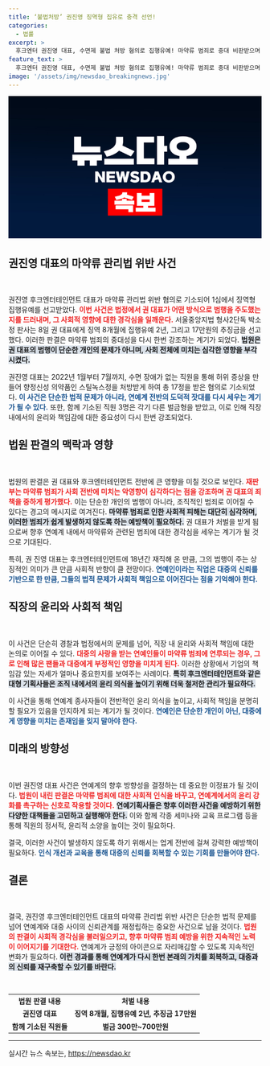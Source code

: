 ```yaml
---
title: ‘불법처방’ 권진영 징역형 집유로 충격 선언!
categories:
  - 법률
excerpt: >
  후크엔터 권진영 대표, 수면제 불법 처방 혐의로 집행유예! 마약류 범죄로 중대 비판받으며 연예계 갈등 속에 피소된 이 사건의 전말은?
feature_text: >
  후크엔터 권진영 대표, 수면제 불법 처방 혐의로 집행유예! 마약류 범죄로 중대 비판받으며 연예계 갈등 속에 피소된 이 사건의 전말은?
image: '/assets/img/newsdao_breakingnews.jpg'
---
```


<p><img src="/assets/img/newsdao_breakingnews.jpg" alt="ontimetimes 속보" /></p>

<h2 data-ke-size="size26">권진영 대표의 마약류 관리법 위반 사건</h2>

<p data-ke-size="size16">&nbsp;</p>

<p>권진영 후크엔터테인먼트 대표가 마약류 관리법 위반 혐의로 기소되어 1심에서 징역형 집행유예를 선고받았다. <b><span style="color: #ee2323;">이번 사건은 법정에서 권 대표가 어떤 방식으로 범행을 주도했는지를 드러내며, 그 사회적 영향에 대한 경각심을 일깨운다.</span></b> 서울중앙지법 형사2단독 박소정 판사는 8일 권 대표에게 징역 8개월에 집행유예 2년, 그리고 17만원의 추징금을 선고했다. 이러한 판결은 마약류 범죄의 중대성을 다시 한번 강조하는 계기가 되었다. <b><span style="background-color: #21538527;">법원은 권 대표의 범행이 단순한 개인의 문제가 아니며, 사회 전체에 미치는 심각한 영향을 부각시켰다.</span></b></p>

<p>권진영 대표는 2022년 1월부터 7월까지, 수면 장애가 없는 직원을 통해 허위 증상을 만들어 향정신성 의약품인 스틸녹스정을 처방받게 하여 총 17정을 받은 혐의로 기소되었다. <b><span style="color: #1a5490;">이 사건은 단순한 법적 문제가 아니라, 연예계 전반의 도덕적 잣대를 다시 세우는 계기가 될 수 있다.</span></b> 또한, 함께 기소된 직원 3명은 각기 다른 벌금형을 받았고, 이로 인해 직장 내에서의 윤리와 책임감에 대한 중요성이 다시 한번 강조되었다.</p>

<h2 data-ke-size="size26">법원 판결의 맥락과 영향</h2>

<p data-ke-size="size16">&nbsp;</p>

<p>법원의 판결은 권 대표와 후크엔터테인먼트 전반에 큰 영향을 미칠 것으로 보인다. <b><span style="color: #ee2323;">재판부는 마약류 범죄가 사회 전반에 미치는 악영향이 심각하다는 점을 강조하며 권 대표의 죄책을 중하게 평가했다.</span></b> 이는 단순한 개인의 범행이 아니라, 조직적인 범죄로 이어질 수 있다는 경고의 메시지로 여겨진다. <b><span style="background-color: #21538527;">마약류 범죄로 인한 사회적 피해는 대단히 심각하며, 이러한 범죄가 쉽게 발생하지 않도록 하는 예방책이 필요하다.</span></b> 권 대표가 처벌을 받게 됨으로써 향후 연예계 내에서 마약류와 관련된 범죄에 대한 경각심을 세우는 계기가 될 것으로 기대된다. </p>

<p>특히, 권 진영 대표는 후크엔터테인먼트에 18년간 재직해 온 만큼, 그의 범행이 주는 상징적인 의미가 큰 만큼 사회적 반향이 클 전망이다. <b><span style="color: #1a5490;">연예인이라는 직업은 대중의 신뢰를 기반으로 한 만큼, 그들의 법적 문제가 사회적 책임으로 이어진다는 점을 기억해야 한다.</span></b></p>

<h2 data-ke-size="size26">직장의 윤리와 사회적 책임</h2>

<p data-ke-size="size16">&nbsp;</p>

<p>이 사건은 단순히 경찰과 법정에서의 문제를 넘어, 직장 내 윤리와 사회적 책임에 대한 논의로 이어질 수 있다. <b><span style="color: #ee2323;">대중의 사랑을 받는 연예인들이 마약류 범죄에 연루되는 경우, 그로 인해 많은 팬들과 대중에게 부정적인 영향을 미치게 된다.</span></b> 이러한 상황에서 기업의 책임감 있는 자세가 얼마나 중요한지를 보여주는 사례이다. <b><span style="background-color: #21538527;">특히 후크엔터테인먼트와 같은 대형 기획사들은 조직 내에서의 윤리 의식을 높이기 위해 더욱 철저한 관리가 필요하다.</span></b></p>

<p>이 사건을 통해 연예계 종사자들이 전반적인 윤리 의식을 높이고, 사회적 책임을 분명히 할 필요가 있음을 인지하게 되는 계기가 될 것이다. <b><span style="color: #1a5490;">연예인은 단순한 개인이 아닌, 대중에게 영향을 미치는 존재임을 잊지 말아야 한다.</span></b></p>

<h2 data-ke-size="size26">미래의 방향성</h2>

<p data-ke-size="size16">&nbsp;</p>

<p>이번 권진영 대표 사건은 연예계의 향후 방향성을 결정하는 데 중요한 이정표가 될 것이다. <b><span style="color: #ee2323;">법원이 내린 판결은 마약류 범죄에 대한 사회적 인식을 바꾸고, 연예계에서의 윤리 강화를 촉구하는 신호로 작용할 것이다.</span></b> <b><span style="background-color: #21538527;">연예기획사들은 향후 이러한 사건을 예방하기 위한 다양한 대책들을 고민하고 실행해야 한다.</span></b> 이와 함께 각종 세미나와 교육 프로그램 등을 통해 직원의 정서적, 윤리적 소양을 높이는 것이 필요하다.</p>

<p>결국, 이러한 사건이 발생하지 않도록 하기 위해서는 업계 전반에 걸쳐 강력한 예방책이 필요하다. <b><span style="color: #1a5490;">인식 개선과 교육을 통해 대중의 신뢰를 회복할 수 있는 기회를 만들어야 한다.</span></b></p>

<h2 data-ke-size="size26">결론</h2>

<p data-ke-size="size16">&nbsp;</p>

<p>결국, 권진영 후크엔터테인먼트 대표의 마약류 관리법 위반 사건은 단순한 법적 문제를 넘어 연예계와 대중 사이의 신뢰관계를 재정립하는 중요한 사건으로 남을 것이다. <b><span style="color: #ee2323;">법원의 판결이 사회적 경각심을 불러일으키고, 향후 마약류 범죄 예방을 위한 지속적인 노력이 이어지기를 기대한다.</span></b> 연예계가 긍정의 아이콘으로 자리매김할 수 있도록 지속적인 변화가 필요하다. <b><span style="background-color: #21538527;">이런 경과를 통해 연예계가 다시 한번 본래의 가치를 회복하고, 대중과의 신뢰를 재구축할 수 있기를 바란다.</span></b></p>

<p data-ke-size="size16">&nbsp;</p>

<table style="width: 100%; border-collapse: collapse;">
    <tr>
        <td style="text-align: center; height: 17px;"><b>법원 판결 내용</b></td>
        <td style="text-align: center; height: 17px;"><b>처벌 내용</b></td>
    </tr>
    <tr>
        <td style="text-align: center; height: 17px;"><b>권진영 대표</b></td>
        <td style="text-align: center; height: 17px;"><b>징역 8개월, 집행유예 2년, 추징금 17만원</b></td>
    </tr>
    <tr>
        <td style="text-align: center; height: 17px;"><b>함께 기소된 직원들</b></td>
        <td style="text-align: center; height: 17px;"><b>벌금 300만~700만원</b></td>
    </tr>
</table>

<hr />
실시간 뉴스 속보는, <a href="https://newsdao.kr" rel="dofollow">https://newsdao.kr</a>


